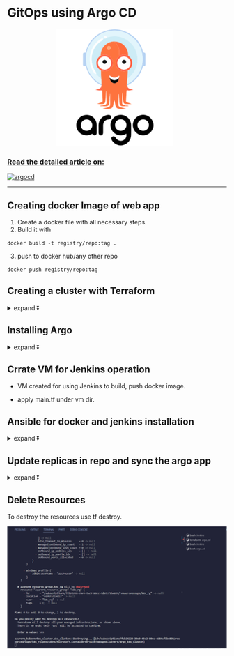 <!-- <h1> Kubenetes Deployment using Argo CD </h1> -->
<h1> GitOps using Argo CD </h1>

<p align="center">
 <a href = "https://sagarcodectrl.medium.com/from-code-to-cluster-argocd-gitops-for-kubernetes-895c734677ef" target ="_blank">
<img alt="ArgoCD" width="270px" src="https://raw.githubusercontent.com/devicons/devicon/master/icons/argocd/argocd-original-wordmark.svg" style="padding-right:10px;" />
</p>

<h3> <strong> Read the detailed article on: </strong> </h3> <a href = "https://sagarcodectrl.medium.com/from-code-to-cluster-argocd-gitops-for-kubernetes-895c734677ef" target ="_blank"> 
 
<picture>
   <source media="(prefers-color-scheme: dark)" srcset="https://github.com/sagarkrp/sagarkrp/blob/main/images/Medium-white1x.png" width="180px" height="45px">
   <source media="(prefers-color-scheme: light)" srcset="https://raw.githubusercontent.com/sagarkrp/sagarkrp/main/images/Medium-dark.svg" width="180px" height="45px"> 
   <img alt="argocd" src="https://raw.githubusercontent.com/sagarkrp/sagarkrp/main/images/Medium-dark.svg" width="180px" height="45px">
</picture> </a>

---

## Creating docker Image of web app

1. Create a docker file with all necessary steps.
2. Build it with
```
docker build -t registry/repo:tag .
```
3. push to docker hub/any other repo

```
docker push registry/repo:tag
```

## Creating a cluster with Terraform

<details>
<summary>expand ⏬</summary>
1. Cretae the terraform configuration with all the resources type reuired.
In this example here, a resource group and a k8s cluster.

Commands used are:

```
$ tf init - to initiate the provider configuration
```

```
$ tf fmt - does proper alignment
```

```
$ tf validate - checks syntax
```

```
$ tf plan - shows a blueprint of the result if applied
```

```
$ tf apply - cretaes the resources if everything is fine
```

![Image alt text](Screenshots/vm_creation.png?raw=true "vm_create")

![Image alt text](Screenshots/tf_apply.png?raw=true "aks_creatiin")

```
$ tf destory - removes all the resources.
```
![Image alt text](Screenshots/tf_destroy.png?raw=true "destroy")

Note:
* tf is a bash alias for terraform.
* I have used az login with azure cli, so no credentials block in the script.

</details>


## Installing Argo

<details>
<summary>expand ⏬</summary>

* I followed the argo cd documentation

* apply the yaml which craetes a ns.

```
kubectl create namespace argocd
kubectl apply -n argocd -f https://raw.githubusercontent.com/argoproj/argo-cd/stable/manifests/core-install.yaml
```
* Expose argo svc with LB:

```
kubectl patch svc argocd-server -n argocd -p '{"spec": {"type": "LoadBalancer"}}'
```

* forward port to access directly

```
kubectl port-forward svc/argocd-server -n argocd 8080:443
```
* Access argo web Ui with loadblaner ip

![Image alt text](Screenshots/argo_login.png?raw=true "argohome")

* get argocd initial pw

```
argocd admin initial-password -n argocd
```

Create app with url pointinv to the repo and the deployment yaml.

Upon apply, we'll see pods getting creted. 2 replicas for now.

![Image alt text](Screenshots/argo_app_details.png?raw=true "argohome")

The running web app accesible with LB ip

![Image alt text](Screenshots/app_run.png?raw=true "argohome")

Note: There are 2 footer. the first is "icons"

</details>

## Crrate VM for Jenkins operation

* VM created for using Jenkins to build, push docker image.

* apply main.tf under vm dir.


## Ansible for docker and jenkins installation

<details>
<summary>expand ⏬</summary>

* Using ansible roles to install jenkins and docker.

### playbook: install_jenkins.yml

* Proceed with usual jenkins setup after the installation

![Image alt text](Screenshots/jenkins_installtion.png?raw=true "jenkins_ansible")

![Image alt text](Screenshots/jenkins_home.png?raw=true "jenkins_ansible")

### playbook : docker_install.yml

this palybook installs docker and adds the jenkins user to the docker group (to run docker cmd without sudo in jenkins)

![Image alt text](Screenshots/docker_installation.png?raw=true "docker_ansible")

</details>

## Update replicas in repo and sync the argo app

<details>
<summary>expand ⏬</summary>

* The initial replica count was 2, now updated to 3

![Image alt text](Screenshots/change_replicas.png?raw=true "docker_ansible")

Sync the argo app.

![Argo Sync](Screenshots/argo_sync.gif)

## update web app code

Jenkins has been setup to build and push the docker image by tagging then with the build number.

It also updates the tag in the deployment.yml and commits to the repo.

![Image alt text](Screenshots/Jenkins_build.png?raw=true "docker_ansible")

![Image alt text](Screenshots/commit_by_jenkins.png?raw=true "docker_ansible")

![Image alt text](Screenshots/hub_updated.png?raw=true "docker_ansible")

## Code update on the web app to update the deployment.

I have removed the favicons footer as seen on the previous app web page.

After the build, push and sync.

![Image alt text](Screenshots/app_run_no_footer.png?raw=true "docker_ansible")

The favicons footer has been removed for our deployed app.

</details>

## Delete Resources

To destroy the resources use tf destroy.

![Image alt text](Screenshots/tf_destroy.png?raw=true "docker_ansible")

